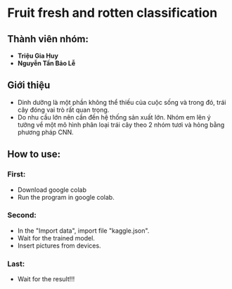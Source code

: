 # Fruit fresh and rotten classification

## Thành viên nhóm:
- **Triệu Gia Huy**
- **Nguyễn Tấn Bảo Lễ**

## Giới thiệu
- Dinh dưỡng là một phần không thể thiếu của cuộc sống và trong đó, trái cây đóng vai trò rất quan trọng.
- Do nhu cầu lớn nên cần đến hệ thống sản xuất lớn. Nhóm em lên ý tưởng về một mô hình phân loại trái cây theo 2 nhóm tươi và hỏng bằng phương pháp CNN.

## How to use:

### First:
- Download google colab
- Run the program in google colab.

### Second:
- In the "Import data", import file "kaggle.json".
- Wait for the trained model.
- Insert pictures from devices.

### Last:
- Wait for the result!!!
